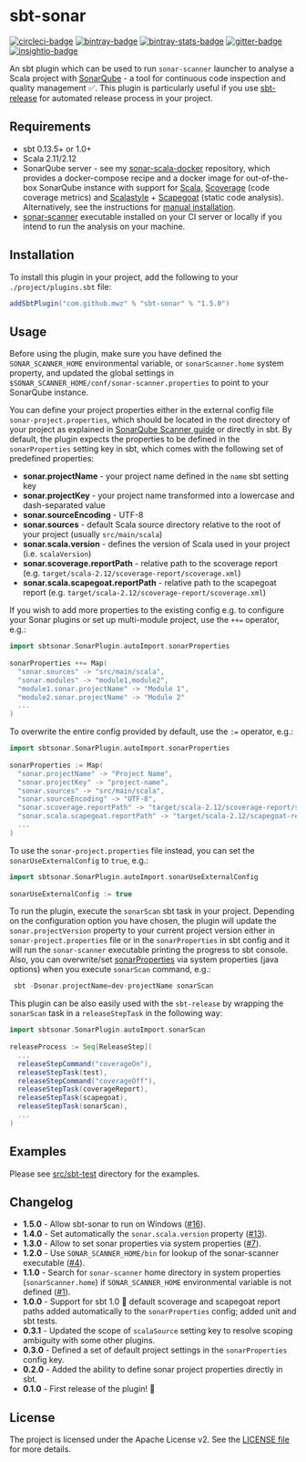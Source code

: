 sbt-sonar
===
[![circleci-badge][]][circleci]
[![bintray-badge][]][bintray]
[![bintray-stats-badge][]][bintray-stats]
[![gitter-badge][]][gitter]
[![insightio-badge][]][insightio]

[circleci-badge]: https://img.shields.io/circleci/project/github/mwz/sbt-sonar/master.svg?label=Build
[circleci]: https://circleci.com/gh/mwz/sbt-sonar
[bintray-badge]: https://api.bintray.com/packages/mwz/sbt-plugin-releases/sbt-sonar/images/download.svg
[bintray]: https://bintray.com/mwz/sbt-plugin-releases/sbt-sonar/_latestVersion
[bintray-stats-badge]: https://img.shields.io/badge/dynamic/json.svg?uri=https://bintray.com/statistics/packageStatistics?pkgPath=/mwz/sbt-plugin-releases/sbt-sonar&query=$.totalDownloads&label=Downloads+(last+30+days)&colorB=brightgreen
[bintray-stats]: https://bintray.com/mwz/sbt-plugin-releases/sbt-sonar#statistics
[gitter-badge]: https://img.shields.io/gitter/room/sonar-scala/sbt-sonar.svg?colorB=46BC99&label=Chat
[gitter]: https://gitter.im/sonar-scala/sbt-sonar
[insightio-badge]: https://img.shields.io/badge/Insight.io-Ready-brightgreen.svg
[insightio]: https://insight.io/github.com/mwz/sbt-sonar


An sbt plugin which can be used to run `sonar-scanner` launcher to analyse a Scala project with [SonarQube](https://www.sonarqube.org/) - a tool for continuous code inspection and quality management :white_check_mark:.
 This plugin is particularly useful if you use [sbt-release](https://www.github.com/sbt/sbt-release) for automated release process in your project.

## Requirements
 - sbt 0.13.5+ or 1.0+
 - Scala 2.11/2.12
 - SonarQube server - see my [sonar-scala-docker](https://github.com/mwz/sonar-scala-docker) repository, which provides a docker-compose recipe and a docker image for out-of-the-box SonarQube instance with support for [Scala](http://www.scala-lang.org), [Scoverage](https://github.com/scoverage/scalac-scoverage-plugin) (code coverage metrics) and [Scalastyle](http://www.scalastyle.org) + [Scapegoat](https://github.com/sksamuel/scapegoat) (static code analysis). Alternatively, see the instructions for [manual installation](http://docs.sonarqube.org/display/SONAR/Get+Started+in+Two+Minutes).
 - [sonar-scanner](http://docs.sonarqube.org/display/SCAN/Analyzing+with+SonarQube+Scanner) executable installed on your CI server or locally if you intend to run the analysis on your machine.

## Installation
To install this plugin in your project, add the following to your `./project/plugins.sbt` file:

```scala
addSbtPlugin("com.github.mwz" % "sbt-sonar" % "1.5.0")
```

## Usage
Before using the plugin, make sure you have defined the `SONAR_SCANNER_HOME` environmental variable, or `sonarScanner.home` system property, and updated the global settings in `$SONAR_SCANNER_HOME/conf/sonar-scanner.properties` to point to your SonarQube instance. 

You can define your project properties either in the external config file `sonar-project.properties`, which should be located in the root directory of your project as explained in [SonarQube Scanner guide](http://docs.sonarqube.org/display/SCAN/Analyzing+with+SonarQube+Scanner) or directly in sbt. By default, the plugin expects the properties to be defined in the `sonarProperties` setting key in sbt, which comes with the following set of predefined properties:

 - **sonar.projectName** - your project name defined in the `name` sbt setting key
 - **sonar.projectKey** - your project name transformed into a lowercase and dash-separated value
 - **sonar.sourceEncoding** - UTF-8
 - **sonar.sources** - default Scala source directory relative to the root of your project (usually `src/main/scala`)
 - **sonar.scala.version** - defines the version of Scala used in your project (i.e. `scalaVersion`)
 - **sonar.scoverage.reportPath** - relative path to the scoverage report (e.g. `target/scala-2.12/scoverage-report/scoverage.xml`)
 - **sonar.scala.scapegoat.reportPath** - relative path to the scapegoat report (e.g. `target/scala-2.12/scoverage-report/scoverage.xml`)

If you wish to add more properties to the existing config e.g. to configure your Sonar plugins or set up multi-module project, use the `++=` operator, e.g.:
 
```scala
import sbtsonar.SonarPlugin.autoImport.sonarProperties
 
sonarProperties ++= Map(
  "sonar.sources" -> "src/main/scala",
  "sonar.modules" -> "module1,module2",
  "module1.sonar.projectName" -> "Module 1",
  "module2.sonar.projectName" -> "Module 2"
  ...
)
```

To overwrite the entire config provided by default, use the `:=` operator, e.g.:

```scala
import sbtsonar.SonarPlugin.autoImport.sonarProperties
 
sonarProperties := Map(
  "sonar.projectName" -> "Project Name",
  "sonar.projectKey" -> "project-name",
  "sonar.sources" -> "src/main/scala",
  "sonar.sourceEncoding" -> "UTF-8",
  "sonar.scoverage.reportPath" -> "target/scala-2.12/scoverage-report/scoverage.xml",
  "sonar.scala.scapegoat.reportPath" -> "target/scala-2.12/scapegoat-report/scapegoat.xml"
  ...
)
```

To use the `sonar-project.properties` file instead, you can set the `sonarUseExternalConfig` to `true`, e.g.:
```scala
import sbtsonar.SonarPlugin.autoImport.sonarUseExternalConfig
 
sonarUseExternalConfig := true
```

To run the plugin, execute the `sonarScan` sbt task in your project. Depending on the configuration option you have chosen, the plugin will update the `sonar.projectVersion` property to your current project version either in `sonar-project.properties` file or in the `sonarProperties` in sbt config and it will run the `sonar-scanner` executable printing the progress to sbt console. 
Also, you can overwrite/set [sonarProperties](https://docs.sonarqube.org/display/SONAR/Analysis+Parameters) via system properties (java options) when you execute `sonarScan` command, e.g.:
```scala
 sbt -Dsonar.projectName=dev-projectName sonarScan
```

This plugin can be also easily used with the `sbt-release` by wrapping the `sonarScan` task in a `releaseStepTask` in the following way:

```scala
import sbtsonar.SonarPlugin.autoImport.sonarScan
 
releaseProcess := Seq[ReleaseStep](
  ...
  releaseStepCommand("coverageOn"),
  releaseStepTask(test),
  releaseStepCommand("coverageOff"),
  releaseStepTask(coverageReport),
  releaseStepTask(scapegoat),
  releaseStepTask(sonarScan),
  ...
)
```

## Examples
Please see [src/sbt-test](https://github.com/mwz/sbt-sonar/tree/master/src/sbt-test/sbt-sonar) directory for the examples.

## Changelog
 * **1.5.0** - Allow sbt-sonar to run on Windows ([#16](https://github.com/mwz/sbt-sonar/pull/16)).
 * **1.4.0** - Set automatically the `sonar.scala.version` property ([#13](https://github.com/mwz/sbt-sonar/pull/13)).
 * **1.3.0** - Allow to set sonar properties via system properties ([#7](https://github.com/mwz/sbt-sonar/pull/7)).
 * **1.2.0** - Use `SONAR_SCANNER_HOME/bin` for lookup of the sonar-scanner executable ([#4](https://github.com/mwz/sbt-sonar/issues/4)).
 * **1.1.0** - Search for `sonar-scanner` home directory in system properties (`sonarScanner.home`) if `SONAR_SCANNER_HOME` environmental variable is not defined ([#1](https://github.com/mwz/sbt-sonar/issues/1)).
 * **1.0.0** - Support for sbt 1.0 :muscle: default scoverage and scapegoat report paths added automatically to the `sonarProperties` config; added unit and sbt tests.
 * **0.3.1** - Updated the scope of `scalaSource` setting key to resolve scoping ambiguity with some other plugins.
 * **0.3.0** - Defined a set of default project settings in the `sonarProperties` config key.
 * **0.2.0** - Added the ability to define sonar project properties directly in sbt.
 * **0.1.0** - First release of the plugin! :tada:

## License
The project is licensed under the Apache License v2. See the [LICENSE file](LICENSE) for more details.
